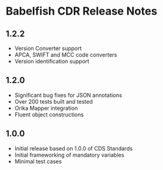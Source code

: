 
Babelfish CDR Release Notes
==============================

1.2.2
------

* Version Converter support
* APCA, SWIFT and MCC code converters
* Version identification support

1.2.0
------

* Significant bug fixes for JSON annotations
* Over 200 tests built and tested
* Orika Mapper integration
* Fluent object constructions

1.0.0
------

* Initial release based on 1.0.0 of CDS Standards
* Initial frameworking of mandatory variables
* Minimal test cases


